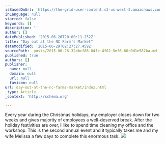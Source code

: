 ```yaml
---
isBasedOnUrl: 'https://the-grid-user-content.s3-us-west-2.amazonaws.com/75c54eb1-dd78-48c5-8475-abb0d1923a78.jpg'
inLanguage: null
starred: false
keywords: []
description: ''
author: []
datePublished: '2015-06-26T20:00:11.252Z'
title: "Day out at the NC Farm's Market"
dateModified: '2015-06-29T02:27:27.459Z'
sourcePath: _posts/2015-06-26-32abcf86-04fe-4f62-8ef6-68c0d1e587ba.md
published: true
authors: []
publisher:
  name: null
  domain: null
  url: null
  favicon: null
url: day-out-at-the-nc-farms-market/index.html
_type: Article
_context: 'http://schema.org'

---
```

Every year during the Christmas holidays, my employer closes down for two weeks and gives majority of employees a well-deserved break. After the holiday festivities are over, I like to spend time cleaning my office and the workshop. This is the second annual event and it typically takes me and my wife Melissa a few days to complete this enormous task. ![](https://the-grid-user-content.s3-us-west-2.amazonaws.com/75c54eb1-dd78-48c5-8475-abb0d1923a78.jpg)